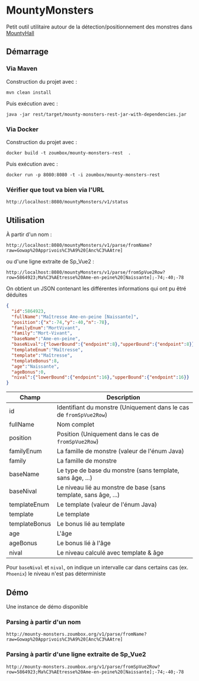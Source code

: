 # MountyMonsters

Petit outil utilitaire autour de la détection/positionnement des monstres dans [MountyHall](http://www.mountyhall.com/)

## Démarrage 

### Via Maven

Construction du projet avec :

````shell
mvn clean install
````

Puis exécution avec :

````shell
java -jar rest/target/mounty-monsters-rest-jar-with-dependencies.jar
````


### Via Docker

Construction du projet avec :

````shell
docker build -t zoumbox/mounty-monsters-rest  .
````

Puis exécution avec :


````shell
docker run -p 8080:8080 -t -i zoumbox/mounty-monsters-rest
````

### Vérifier que tout va bien via l'URL

    http://localhost:8080/mountyMonsters/v1/status



## Utilisation

À partir d'un nom :

    http://localhost:8080/mountyMonsters/v1/parse/fromName?raw=Gowap%20Apprivois%C3%A9%20[Anc%C3%AAtre]

ou d'une ligne extraite de Sp_Vue2 :

    http://localhost:8080/mountyMonsters/v1/parse/fromSpVue2Row?row=5864923;Ma%C3%AEtresse%20Ame-en-peine%20[Naissante];-74;-40;-78

On obtient un JSON contenant les différentes informations qui ont pu êtré déduites

```json
{
  "id":5864923,
  "fullName":"Maîtresse Ame-en-peine [Naissante]",
  "position":{"x":-74,"y":-40,"n":-78},
  "familyEnum":"MortVivant",
  "family":"Mort-Vivant",
  "baseName":"Ame-en-peine",
  "baseNival":{"lowerBound":{"endpoint":8},"upperBound":{"endpoint":8}},
  "templateEnum":"Maîtresse",
  "template":"Maîtresse",
  "templateBonus":8,
  "age":"Naissante",
  "ageBonus":0,
  "nival":{"lowerBound":{"endpoint":16},"upperBound":{"endpoint":16}}
}
```

 Champ        | Description
--------------|-------------------------------------------------------------------
id            | Identifiant du monstre (Uniquement dans le cas de `fromSpVue2Row`)
fullName      | Nom complet
position      | Position (Uniquement dans le cas de `fromSpVue2Row`)
familyEnum    | La famille de monstre (valeur de l'énum Java)
family        | La famille de monstre
baseName      | Le type de base du monstre (sans template, sans âge, ...)
baseNival     | Le niveau lié au monstre de base (sans template, sans âge, ...)
templateEnum  | Le template (valeur de l'énum Java)
template      | Le template
templateBonus | Le bonus lié au template
age           | L'âge
ageBonus      | Le bonus lié à l'âge
nival         | Le niveau calculé avec template & âge

Pour `baseNival` et `nival`, on indique un intervalle car dans certains cas (ex. `Phoenix`) le niveau n'est pas déterministe

## Démo

Une instance de démo disponible

### Parsing à partir d'un nom

    http://mounty-monsters.zoumbox.org/v1/parse/fromName?raw=Gowap%20Apprivois%C3%A9%20[Anc%C3%AAtre]

### Parsing à partir d'une ligne extraite de Sp_Vue2

    http://mounty-monsters.zoumbox.org/v1/parse/fromSpVue2Row?row=5864923;Ma%C3%AEtresse%20Ame-en-peine%20[Naissante];-74;-40;-78
